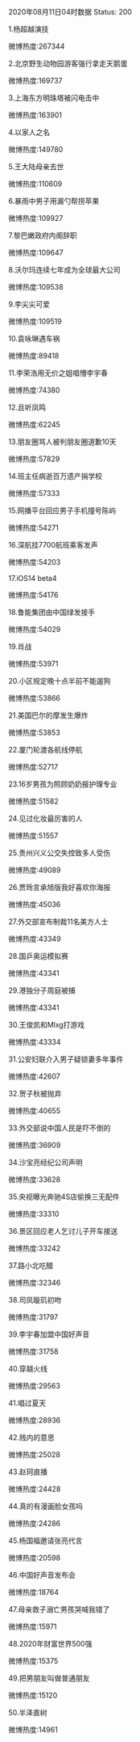 2020年08月11日04时数据
Status: 200

1.杨超越演技

微博热度:267344

2.北京野生动物园游客强行拿走天鹅蛋

微博热度:169737

3.上海东方明珠塔被闪电击中

微博热度:163901

4.以家人之名

微博热度:149780

5.王大陆母亲去世

微博热度:110609

6.暴雨中男子用漏勺帮捞苹果

微博热度:109927

7.黎巴嫩政府内阁辞职

微博热度:109647

8.沃尔玛连续七年成为全球最大公司

微博热度:109538

9.李尖尖可爱

微博热度:109519

10.袁咏琳遇车祸

微博热度:89418

11.李荣浩用无价之姐唱懵李宇春

微博热度:74380

12.且听凤鸣

微博热度:62245

13.朋友圈骂人被判朋友圈道歉10天

微博热度:57829

14.班主任病逝百万遗产捐学校

微博热度:57333

15.网播平台回应男子手机撞号陈屿

微博热度:54271

16.深航挂7700航班乘客发声

微博热度:54203

17.iOS14 beta4

微博热度:54176

18.鲁能集团由中国绿发接手

微博热度:54029

19.肖战

微博热度:53971

20.小区规定晚十点半前不能遛狗

微博热度:53866

21.美国巴尔的摩发生爆炸

微博热度:53853

22.厦门轮渡各航线停航

微博热度:52717

23.16岁男孩为照顾奶奶报护理专业

微博热度:51582

24.见过化妆最厉害的人

微博热度:51557

25.贵州兴义公交失控致多人受伤

微博热度:49089

26.贾玲言承旭版我好喜欢你海报

微博热度:45036

27.外交部宣布制裁11名美方人士

微博热度:43349

28.国乒奥运模拟赛

微博热度:43341

29.港独分子周庭被捕

微博热度:43341

30.王俊凯和Mlxg打游戏

微博热度:43334

31.公安妇联介入男子疑锁妻多年事件

微博热度:42607

32.贺子秋被抛弃

微博热度:40655

33.外交部说中国人民是吓不倒的

微博热度:36909

34.沙宝亮经纪公司声明

微博热度:33628

35.央视曝光奔驰4S店偷换三无配件

微博热度:33310

36.景区回应老人乞讨儿子开车接送

微博热度:33242

37.路小北吃醋

微博热度:32346

38.司凤璇玑初吻

微博热度:31797

39.李宇春加盟中国好声音

微博热度:31758

40.穿越火线

微博热度:29563

41.唱过夏天

微博热度:28936

42.贱内的意思

微博热度:25028

43.赵珂直播

微博热度:24428

44.真的有漫画脸女孩吗

微博热度:24286

45.杨国福邀请张亮代言

微博热度:20598

46.中国好声音发布会

微博热度:18764

47.母亲救子溺亡男孩哭喊我错了

微博热度:15971

48.2020年财富世界500强

微博热度:15375

49.把男朋友叫做普通朋友

微博热度:15120

50.半泽直树

微博热度:14961

